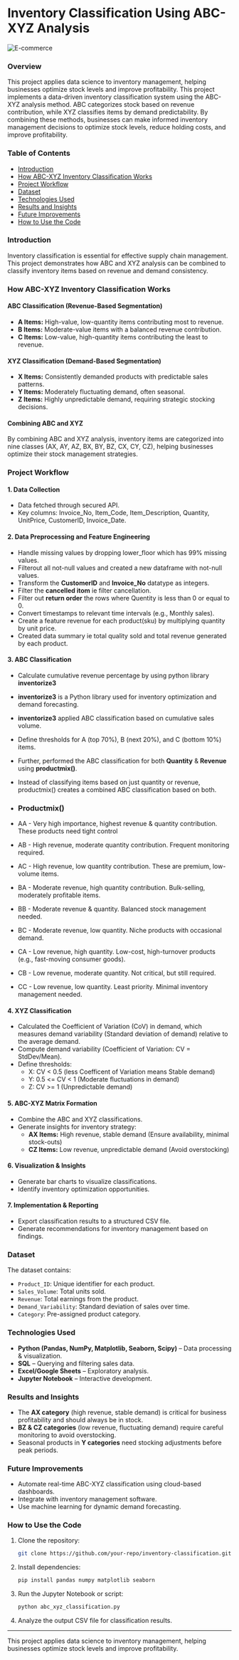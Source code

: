 # Inventory Classification Using ABC-XYZ Analysis

![E-commerce](images/e-commerce.jpg)
### Overview
This project applies data science to inventory management, helping businesses optimize stock levels and improve profitability.
This project implements a data-driven inventory classification system using the ABC-XYZ analysis method. ABC categorizes stock based on revenue contribution, while XYZ classifies items by demand predictability. By combining these methods, businesses can make informed inventory management decisions to optimize stock levels, reduce holding costs, and improve profitability.

### Table of Contents
- [Introduction](#introduction)
- [How ABC-XYZ Inventory Classification Works](#how-abc-xyz-inventory-classification-works)
- [Project Workflow](#project-workflow)
- [Dataset](#dataset)
- [Technologies Used](#technologies-used)
- [Results and Insights](#results-and-insights)
- [Future Improvements](#future-improvements)
- [How to Use the Code](#how-to-use-the-code)

### Introduction
Inventory classification is essential for effective supply chain management. This project demonstrates how ABC and XYZ analysis can be combined to classify inventory items based on revenue and demand consistency.

### How ABC-XYZ Inventory Classification Works
#### **ABC Classification (Revenue-Based Segmentation)**
- **A Items:** High-value, low-quantity items contributing most to revenue.
- **B Items:** Moderate-value items with a balanced revenue contribution.
- **C Items:** Low-value, high-quantity items contributing the least to revenue.

#### **XYZ Classification (Demand-Based Segmentation)**
- **X Items:** Consistently demanded products with predictable sales patterns.
- **Y Items:** Moderately fluctuating demand, often seasonal.
- **Z Items:** Highly unpredictable demand, requiring strategic stocking decisions.

#### **Combining ABC and XYZ**
By combining ABC and XYZ analysis, inventory items are categorized into nine classes (AX, AY, AZ, BX, BY, BZ, CX, CY, CZ), helping businesses optimize their stock management strategies.

### Project Workflow
#### **1. Data Collection**
- Data fetched through secured API.
- Key columns: Invoice_No, Item_Code, Item_Description, Quantity, UnitPrice, CustomerID, Invoice_Date.

#### **2. Data Preprocessing and Feature Engineering**
- Handle missing values by dropping lower_floor which has 99% missing values.
- Filterout all not-null values and created a new dataframe with not-null values.
- Transform the **CustomerID** and **Invoice_No** datatype as integers.
- Filter the **cancelled itom** ie filter cancellation.
- Filter out **return order** the rows where Quentity is less than 0 or equal to 0.
- Convert timestamps to relevant time intervals (e.g., Monthly sales).
- Create a feature revenue for each product(sku) by multiplying quantity by unit price. 
- Created data summary ie total quality sold and total revenue generated by each product.

#### **3. ABC Classification**
- Calculate cumulative revenue percentage by using python library **inventorize3**
- **inventorize3** is a Python library used for inventory optimization and demand forecasting.
- **inventorize3** applied ABC classification based on cumulative sales volume.
- Define thresholds for A (top 70%), B (next 20%), and C (bottom 10%) items.
- Further, performed the ABC classification for both **Quantity** & **Revenue** using **productmix()**.
- Instead of classifying items based on just quantity or revenue, productmix() creates a combined ABC classification based on both.

- ### Productmix()
- AA	- Very high importance, highest revenue & quantity contribution. These products need tight control
- AB	- High revenue, moderate quantity contribution. Frequent monitoring required.
- AC	- High revenue, low quantity contribution. These are premium, low-volume items.
- BA	- Moderate revenue, high quantity contribution. Bulk-selling, moderately profitable items.
- BB	- Moderate revenue & quantity. Balanced stock management needed.
- BC	- Moderate revenue, low quantity. Niche products with occasional demand.
- CA	- Low revenue, high quantity. Low-cost, high-turnover products (e.g., fast-moving consumer goods).
- CB	- Low revenue, moderate quantity. Not critical, but still required.
- CC	- Low revenue, low quantity. Least priority. Minimal inventory management needed.

#### **4. XYZ Classification**
- Calculated the Coefficient of Variation (CoV) in demand, which measures demand variability (Standard deviation of demand) relative to the average demand.
- Compute demand variability (Coefficient of Variation: CV = StdDev/Mean).
- Define thresholds:
  - X: CV < 0.5 (less Coefficent of Variation means Stable demand)
  - Y: 0.5 <= CV < 1 (Moderate fluctuations in demand)
  - Z: CV >= 1 (Unpredictable demand)

#### **5. ABC-XYZ Matrix Formation**
- Combine the ABC and XYZ classifications.
- Generate insights for inventory strategy:
  - **AX Items:** High revenue, stable demand (Ensure availability, minimal stock-outs)
  - **CZ Items:** Low revenue, unpredictable demand (Avoid overstocking)

#### **6. Visualization & Insights**

- Generate bar charts to visualize classifications.
- Identify inventory optimization opportunities.

#### **7. Implementation & Reporting**
- Export classification results to a structured CSV file.
- Generate recommendations for inventory management based on findings.

### Dataset
The dataset contains:
- `Product_ID`: Unique identifier for each product.
- `Sales_Volume`: Total units sold.
- `Revenue`: Total earnings from the product.
- `Demand_Variability`: Standard deviation of sales over time.
- `Category`: Pre-assigned product category.

### Technologies Used
- **Python (Pandas, NumPy, Matplotlib, Seaborn, Scipy)** – Data processing & visualization.
- **SQL** – Querying and filtering sales data.
- **Excel/Google Sheets** – Exploratory analysis.
- **Jupyter Notebook** – Interactive development.

### Results and Insights
- The **AX category** (high revenue, stable demand) is critical for business profitability and should always be in stock.
- **BZ & CZ categories** (low revenue, fluctuating demand) require careful monitoring to avoid overstocking.
- Seasonal products in **Y categories** need stocking adjustments before peak periods.

### Future Improvements
- Automate real-time ABC-XYZ classification using cloud-based dashboards.
- Integrate with inventory management software.
- Use machine learning for dynamic demand forecasting.

### How to Use the Code
1. Clone the repository:
   ```sh
   git clone https://github.com/your-repo/inventory-classification.git
   ```
2. Install dependencies:
   ```sh
   pip install pandas numpy matplotlib seaborn
   ```
3. Run the Jupyter Notebook or script:
   ```sh
   python abc_xyz_classification.py
   ```
4. Analyze the output CSV file for classification results.

---

This project applies data science to inventory management, helping businesses optimize stock levels and improve profitability.


